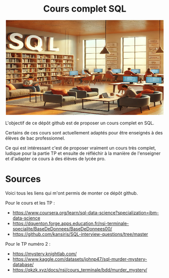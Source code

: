 # <center> Cours complet SQL </center>

<p align="center">
    <img src="tp/images/sql_librairie.png" width="500" height="300">
</p>


L'objectif de ce dépôt github est de proposer un cours complet en SQL. 

Certains de ces cours sont actuellement adaptés pour être enseignés à des élèves de bac professionnel. 

Ce qui est intéressant c'est de proposer vraiment un cours très complet, ludique pour la partie TP et ensuite de réfléchir à la manière de l'enseigner et d'adapter ce cours à des élèves de lycée pro. 


# Sources

Voici tous les liens qui m'ont permis de monter ce dépôt github. 

Pour le cours et les TP :
- https://www.coursera.org/learn/sql-data-science?specialization=ibm-data-science
- https://dquenton.forge.apps.education.fr/nsi-terminale-specialite/BaseDeDonnees/BaseDeDonnees00/
- https://github.com/kansiris/SQL-interview-questions/tree/master



Pour le TP numéro 2 : 
- https://mystery.knightlab.com/
- https://www.kaggle.com/datasets/johnp47/sql-murder-mystery-database/
- https://qkzk.xyz/docs/nsi/cours_terminale/bdd/murder_mystery/

